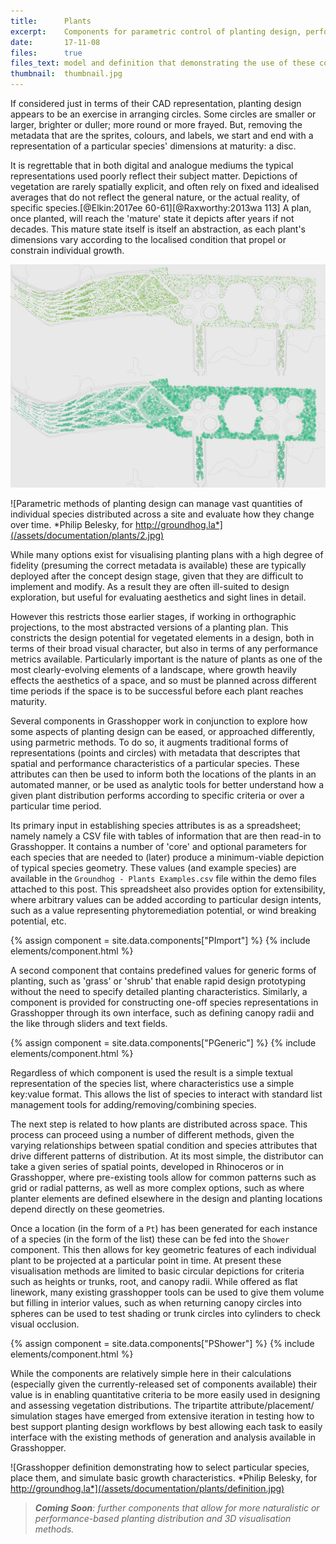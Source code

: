 ```yaml
---
title:      Plants
excerpt:    Components for parametric control of planting design, performance, and visualisation.
date:       17-11-08
files:      true
files_text: model and definition that demonstrating the use of these components
thumbnail:  thumbnail.jpg
---
```


If considered just in terms of their CAD representation, planting design appears to be an exercise in arranging circles. Some circles are smaller or larger, brighter or duller; more round or more frayed. But, removing the metadata that are the sprites, colours, and labels, we start and end with a representation of a particular species' dimensions at maturity: a disc.

It is regrettable that in both digital and analogue mediums the typical representations used poorly reflect their subject matter. Depictions of vegetation are rarely spatially explicit, and often rely on fixed and idealised averages that do not reflect the general nature, or the actual reality, of specific species.[@Elkin:2017ee 60-61][@Raxworthy:2013wa 113] A plan, once planted, will reach the 'mature' state it depicts after years if not decades. This mature state itself is itself an abstraction, as each plant's dimensions vary according to the localised condition that propel or constrain individual growth.

![](/assets/documentation/plants/1.jpg)

![Parametric methods of planting design can manage vast quantities of individual species distributed across a site and evaluate how they change over time. *Philip Belesky, for http://groundhog.la*](/assets/documentation/plants/2.jpg)

While many options exist for visualising planting plans with a high degree of fidelity (presuming the correct metadata is available) these are typically deployed after the concept design stage, given that they are difficult to implement and modify. As a result they are often ill-suited to design exploration, but useful for evaluating aesthetics and sight lines in detail.

However this restricts those earlier stages, if working in orthographic projections, to the most abstracted versions of a planting plan. This constricts the design potential for vegetated elements in a design, both in terms of their broad visual character, but also in terms of any performance metrics available. Particularly important is the nature of plants as one of the most clearly-evolving elements of a landscape, where growth heavily effects the aesthetics of a space, and so must be planned across different time periods if the space is to be successful before each plant reaches maturity.

Several components in Grasshopper work in conjunction to explore how some aspects of planting design can be eased, or approached differently, using parmetric methods. To do so, it augments traditional forms of representations (points and circles) with metadata that descriptes that spatial and performance characteristics of a particular species. These attributes can then be used to inform both the locations of the plants in an automated manner, or be used as analytic tools for better understand how a given plant distribution performs according to specific criteria or over a particular time period.

Its primary input in establishing species attributes is as a spreadsheet; namely namely a CSV file with tables of information that are then read-in to Grasshopper. It contains a number of 'core' and optional parameters for each species that are needed to (later) produce a minimum-viable depiction of typical species geometry. These values (and example species) are available in the `Groundhog - Plants Examples.csv` file within the demo files attached to this post. This spreadsheet also provides option for extensibility, where arbitrary values can be added according to particular design intents, such as a value representing phytoremediation potential, or wind breaking potential, etc.

{% assign component = site.data.components["PImport"] %}
{% include elements/component.html %}

A second component that contains predefined values for generic forms of planting, such as 'grass' or 'shrub' that enable rapid design prototyping without the need to specify detailed planting characteristics. Similarly, a component is provided for constructing one-off species representations in Grasshopper through its own interface, such as defining canopy radii and the like through sliders and text fields.

{% assign component = site.data.components["PGeneric"] %}
{% include elements/component.html %}

Regardless of which component is used the result is a simple textual representation of the species list, where characteristics use a simple key:value format. This allows the list of species to interact with standard list management tools for adding/removing/combining species.

The next step is related to how plants are distributed across space. This process can proceed using a number of different methods, given the varying relationships between spatial condition and species attributes that drive different patterns of distribution. At its most simple, the distributor can take a given series of spatial points, developed in Rhinoceros or in Grasshopper, where pre-existing tools allow for common patterns such as grid or radial patterns, as well as more complex options, such as where planter elements are defined elsewhere in the design and planting locations depend directly on these geometries.

Once a location (in the form of a `Pt`) has been generated for each instance of a species (in the form of the list) these can be fed into the `Shower` component. This then allows for key geometric features of each individual plant to be projected at a particular point in time. At present these visualisation methods are limited to basic circular depictions for criteria such as heights or trunks, root, and canopy radii. While offered as flat linework, many existing grasshopper tools can be used to give them volume but filling in interior values, such as when returning canopy circles into spheres can be used to test shading or trunk circles into cylinders to check visual occlusion.

{% assign component = site.data.components["PShower"] %}
{% include elements/component.html %}

While the components are relatively simple here in their calculations (especially given the currently-released set of components available) their value is in enabling quantitative criteria to be more easily used in designing and assessing vegetation distributions. The tripartite attribute/placement/ simulation stages have emerged from extensive iteration in testing how to best support planting design workflows by best allowing each task to easily interface with the existing methods of generation and analysis available in Grasshopper.

![Grasshopper definition demonstrating how to select particular species, place them, and simulate basic growth characteristics. *Philip Belesky, for http://groundhog.la*](/assets/documentation/plants/definition.jpg)

> ***Coming Soon**: further components that allow for more naturalistic or performance-based planting distribution and 3D visualisation methods.*